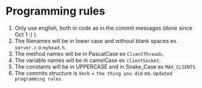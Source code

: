 # Programming rules

1. Only use english, both in code as in the commit messages (done since Oct 1 :) ).
2. The filenames will be in lower case and without blank spaces ex. `server.c` o `myhead.h`.
3. The method names will be in PascalCase ex `ClientThreads`.
4. The variable names will be in camelCase ex `clientSocket`.
5. The constants will be in UPPERCASE and in Snake_Case ex `MAX_CLIENTS`.
6. The commits structure is `Verb` + `the thing you did` ex. `Updated programming rules`
